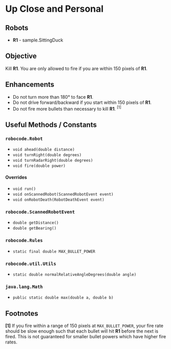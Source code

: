 # Up Close and Personal

## Robots

- **R1** - sample.SittingDuck

## Objective

Kill **R1**. You are only allowed to fire if you are within 150 pixels of **R1**.

## Enhancements

- Do not turn more than 180&deg; to face **R1**.
- Do not drive forward/backward if you start within 150 pixels of **R1**.
- Do not fire more bullets than necessary to kill **R1**. <sup>[1]</sup>

## Useful Methods / Constants

### `robocode.Robot`

- `void ahead(double distance)`
- `void turnRight(double degrees)`
- `void turnRadarRight(double degrees)`
- `void fire(double power)`

#### Overrides

- `void run()`
- `void onScannedRobot(ScannedRobotEvent event)`
- `void onRobotDeath(RobotDeathEvent event)`

### `robocode.ScannedRobotEvent`

- `double getDistance()`
- `double getBearing()`

### `robocode.Rules`

- `static final double MAX_BULLET_POWER`

### `robocode.util.Utils`

- `static double normalRelativeAngleDegrees(double angle)`

### `java.lang.Math`

- `public static double max(double a, double b)`

## Footnotes

**[1]** If you fire within a range of 150 pixels at `MAX_BULLET_POWER`, your fire rate should be slow enough such that each bullet will hit **R1** before the next is fired. This is not guaranteed for smaller bullet powers which have higher fire rates.